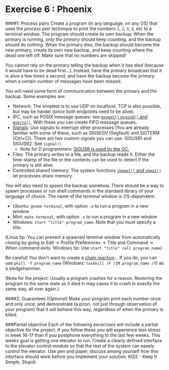 Exercise 6 : Phoenix
====================

####1: Process pairs
Create a program (in any language, on any OS) that uses the _process pair_ technique to print the numbers `1`, `2`, `3`, `4`, etc to a terminal window. The program should create its own backup: When the primary is running, _only the primary_ should keep counting, and the backup should do nothing. When the primary dies, the backup should become the new primary, create its own new backup, and keep counting where the dead one left off. Make sure that no numbers are skipped!

You cannot rely on the primary telling the backup when it has died (because it would have to be dead first...). Instead, have the primary broadcast that it is alive a few times a second, and have the backup become the primary when a certain number of messages have been missed.

You will need some form of communication between the primary and the backup. Some examples are:
 - Network: The simplest is to use UDP on localhost. TCP is also possible, but may be harder (since both endpoints need to be alive).
 - IPC, such as POSIX message queues: see [`msgget()` `msgsnd()` and `msgrcv()`](http://pubs.opengroup.org/onlinepubs/7990989775/xsh/sysmsg.h.html). With these you can create FIFO message queues.
 - [Signals](http://pubs.opengroup.org/onlinepubs/7990989775/xsh/signal.h.html): Use signals to interrupt other processes (You are already familiar with some of these, such as SIGSEGV (Segfault) and SIGTERM (Ctrl+C)). There are two custom signals you can use: SIGUSR1 and SIGUSR2. See `signal()`.
   - Note for D programmers: [SIGUSR is used by the GC.](http://dlang.org/phobos/core_memory.html)
 - Files: The primary writes to a file, and the backup reads it. Either the time-stamp of the file or the contents can be used to detect if the primary is still alive.
 - Controlled shared memory: The system functions [`shmget()` and `shmat()`](http://pubs.opengroup.org/onlinepubs/7990989775/xsh/sysshm.h.html) let processes share memory.

You will also need to spawn the backup somehow. There should be a way to spawn processes or run shell commands in the standard library of your language of choice. The name of the terminal window is OS-dependent:
 - Ubuntu: `gnome-terminal`, with option `-e` to run a program in a new window
 - Mint: `mate-terminal`, with option `-x` to run a program in a new window
 - Windows: `start "title" program_name`. Note that you _must_ specify a title.
 
(Linux tip: You can prevent a spawned terminal window from automatically closing by going to Edit -> Profile Preferences -> Title and Command -> When command exits. Windows tip: Use `start "title" call program_name`)

Be careful! You don't want to create a [chain reaction](http://en.wikipedia.org/wiki/Fork_bomb)... If you do, you can use `pkill -f program_name` (Windows: `taskkill /F /IM program_name /T`) as a sledgehammer.

(Note for the project: Usually a program crashes for a reason. Restoring the program to the same state as it died in may cause it to crash in exactly the same way, all over again.)
 
####2: Guarantees (Optional)
Make your program print each number once and _only_ once, and demonstrate (a priori, not just through observation of your program) that it will behave this way, regardless of when the primary is killed.

###Partial objective
Each of the following excercises will include a partial objective for the project. If you follow these you will experience less stress in week 16-17 than if you postphone everything to the last few weeks. 
This weeks goal is getting one elevator to run. Create a clearly defined interface to the elevator control-module so that the rest of the system can easely control the elevator. Use pen and paper, discuss among yourself how this interface should work before you implement your solution. KISS - Keep It Simple, Stupid. 
